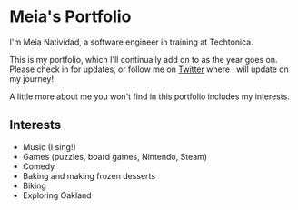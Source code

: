 # Meia's Portfolio

I'm Meia Natividad, a software engineer in training at Techtonica.

This is my portfolio, which I'll continually add on to as the year goes on. Please check in for updates, or follow me on [Twitter](https://twitter.com/m3iaaa) where I will update on my journey!

A little more about me you won't find in this portfolio includes my interests.

## Interests

* Music (I sing!)
* Games (puzzles, board games, Nintendo, Steam)
* Comedy
* Baking and making frozen desserts
* Biking
* Exploring Oakland
